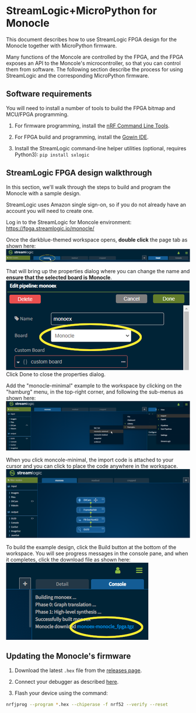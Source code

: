 # StreamLogic+MicroPython for Monocle

This document describes how to use StreamLogic FPGA design for the Monocle together with MicroPython firmware.

Many functions of the Moncole are controlled by the FPGA, and the FPGA exposes an API to the Moncole's microcontroller, so that you can control them from software.  The following section describe the process for using StreamLogic and the corresponding MicroPython firmware.

## Software requirements

You will need to install a number of tools to build the FPGA bitmap and MCU/FPGA programming.

1. For firmware programming, install the [nRF Command Line Tools](https://www.nordicsemi.com/Products/Development-tools/nrf-command-line-tools).

1. For FPGA build and programming, install the [Gowin IDE](https://www.gowinsemi.com/en/support/download_eda/).

1. Install the StreamLogic command-line helper utilities (optional, requires Python3): `pip install sxlogic`

## StreamLogic FPGA design walkthrough

In this section, we'll walk through the steps to build and program the Monocle with a sample design.

StreamLogic uses Amazon single sign-on, so if you do not already have an account you will need to create one.

Log in to the StreamLogic for Moncole environment:
https://fpga.streamlogic.io/monocle/

Once the darkblue-themed workspace opens, **double click** the page tab as shown here:
![Tabs](images/streamlogic-tabs.png)

That will bring up the properties dialog where you can change the name and **ensure that the selected board is Monocle**.
![Properties](images/streamlogic-pipeline-props.png)
Click Done to close the properties dialog.

Add the "monocle-minimal" example to the workspace by clicking on the "hamburg" menu, in the top-right corner, and following the sub-menus as shown here:
![Import](images/streamlogic-import-monocle.png)

When you click moncole-minimal, the import code is attached to your cursor and you can click to place the code anywhere in the workspace.
![Paste](images/streamlogic-monocle-minimal.png)

To build the example design, click the Build button at the bottom of the workspace.  You will see progress messages in the console pane, and when it completes, click the download file as shown here:
![Download](images/streamlogic-build-download.png)


## Updating the Monocle's firmware

1. Download the latest `.hex` file from the [releases page](https://github.com/sathibault/streamlogic-monocle-micropython/releases).

1. Connect your debugger as described [here](https://docs.brilliantmonocle.com/monocle/monocle/#manually-programming).

1. Flash your device using the command:

```sh
nrfjprog --program *.hex --chiperase -f nrf52 --verify --reset
```
